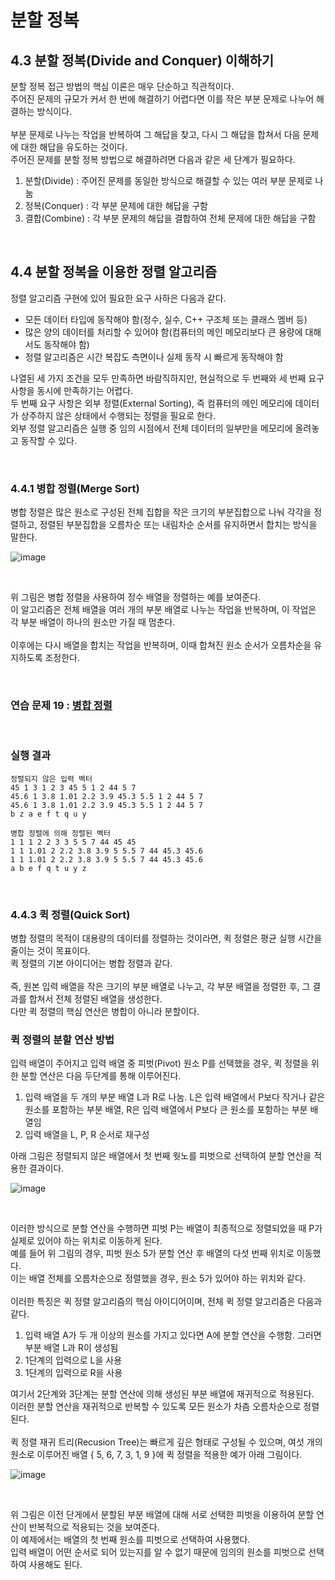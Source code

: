 # 분할 정복


## 4.3 분할 정복(Divide and Conquer) 이해하기
분할 정복 접근 방법의 핵심 이론은 매우 단순하고 직관적이다.
<br>
주어진 문제의 규모가 커서 한 번에 해결하기 어렵다면 이를 작은 부분 문제로 나누어 해결하는 방식이다.
<br>
<br>
부분 문제로 나누는 작업을 반복하여 그 해답을 찾고, 다시 그 해답을 합쳐서 다음 문제에 대한 해답을 유도하는 것이다.
<br>
주어진 문제를 분할 정복 방법으로 해결하려면 다음과 같은 세 단계가 필요하다.
1. 분할(Divide) : 주어진 문제를 동일한 방식으로 해결할 수 있는 여러 부분 문제로 나눔
2. 정복(Conquer) : 각 부분 문제에 대한 해답을 구함
3. 결합(Combine) : 각 부분 문제의 해답을 결합하여 전체 문제에 대한 해답을 구함

<br>

## 4.4 분할 정복을 이용한 정렬 알고리즘

정렬 알고리즘 구현에 있어 필요한 요구 사하은 다음과 같다.
- 모든 데이터 타입에 동작해야 함(정수, 실수, C++ 구조체 또는 클래스 멤버 등)
- 많은 양의 데이터를 처리할 수 있어야 함(컴퓨터의 메인 메모리보다 큰 용량에 대해서도 동작해야 함)
- 정렬 알고리즘은 시간 복잡도 측면이나 실제 동작 시 빠르게 동작해야 함

나열된 세 가지 조건을 모두 만족하면 바람직하지만, 현실적으로 두 번째와 세 번째 요구 사항을 동시에 만족하기는 어렵다.
<br>
두 번째 요구 사항은 외부 정렬(External Sorting), 즉 컴퓨터의 메인 메모리에 데이터가 상주하지 않은 상태에서 수행되는 정렬을 필요로 한다.
<br>
외부 정렬 알고리즘은 실행 중 임의 시점에서 전체 데이터의 일부만을 메모리에 올려놓고 동작할 수 있다.

<br>

### 4.4.1 병합 정렬(Merge Sort)
병합 정렬은 많은 원소로 구성된 전체 집합을 작은 크기의 부분집합으로 나눠 각각을 정렬하고, 정렬된 부분집합을 오름차순 또는 내림차순 순서를 유지하면서 합치는 방식을 말한다.
<br>

![image](https://github.com/JeHeeYu/Book-Reviews/assets/87363461/a2bfe7b4-cac2-44e8-9eba-aadfb6393391)

<br>

위 그림은 병합 정렬을 사용하여 정수 배열을 정렬하는 예를 보여준다.
<br>
이 알고리즘은 전체 배열을 여러 개의 부분 배열로 나누는 작업을 반복하며, 이 작업은 각 부분 배열이 하나의 원소만 가질 때 멈춘다.
<br>
<br>
이후에는 다시 배열을 합치는 작업을 반복하며, 이때 합쳐진 원소 순서가 오름차순을 유지하도록 조정한다.

<br>

### 연습 문제 19 : [병합 정렬](https://github.com/JeHeeYu/Book-Reviews/blob/main/Algorithm/%EC%BD%94%EB%94%A9%20%ED%85%8C%EC%8A%A4%ED%8A%B8%EB%A5%BC%20%EC%9C%84%ED%95%9C%20%EC%9E%90%EB%A3%8C%20%EA%B5%AC%EC%A1%B0%EC%99%80%20%EC%95%8C%EA%B3%A0%EB%A6%AC%EC%A6%98%20with%20C%2B%2B/4%EC%9E%A5%20%EB%B6%84%ED%95%A0%20%EC%A0%95%EB%B3%B5/4.3%20~%204.4%20%EB%B6%84%ED%95%A0%20%EC%A0%95%EB%B3%B5/merge_sort.cpp)

<br>

### 실행 결과

```
정렬되지 않은 입력 벡터
45 1 3 1 2 3 45 5 1 2 44 5 7 
45.6 1 3.8 1.01 2.2 3.9 45.3 5.5 1 2 44 5 7 
45.6 1 3.8 1.01 2.2 3.9 45.3 5.5 1 2 44 5 7 
b z a e f t q u y 

병합 정렬에 의해 정렬된 벡터
1 1 1 2 2 3 3 5 5 7 44 45 45 
1 1 1.01 2 2.2 3.8 3.9 5 5.5 7 44 45.3 45.6 
1 1 1.01 2 2.2 3.8 3.9 5 5.5 7 44 45.3 45.6 
a b e f q t u y z
```

<br>

### 4.4.3 퀵 정렬(Quick Sort)
병합 정렬의 목적이 대용량의 데이터를 정렬하는 것이라면, 퀵 정렬은 평균 실행 시간을 줄이는 것이 목표이다.
<br>
퀵 정렬의 기본 아이디어는 병합 정렬과 같다.
<br>
<br>
즉, 원본 입력 배열을 작은 크기의 부분 배열로 나누고, 각 부분 배열을 정렬한 후, 그 결과를 합쳐서 전체 정렬된 배열을 생성한다.
<br>
다만 퀵 정렬의 핵심 연산은 병합이 아니라 분할이다.
<br>

### 퀵 정렬의 분할 연산 방법
입력 배열이 주어지고 입력 배열 중 피벗(Pivot) 원소 P를 선택했을 경우, 퀵 정렬을 위한 분할 연산은 다음 두단계를 통해 이루어진다.
1. 입력 배열을 두 개의 부분 배열 L과 R로 나눔. L은 입력 배열에서 P보다 작거나 같은 원소를 포함하는 부분 배열, R은 입력 배열에서 P보다 큰 원소를 포함하는 부분 배열임
2. 입력 배열을 L, P, R 순서로 재구성

아래 그림은 정렬되지 않은 배열에서 첫 번째 웟노를 피벗으로 선택하여 분할 연산을 적용한 결과이다.
<br>

![image](https://github.com/JeHeeYu/Book-Reviews/assets/87363461/3eb33804-8557-4210-bb0b-368dde57d52e)

<br>

이러한 방식으로 분할 연산을 수행하면 피벗 P는 배열이 최종적으로 정렬되었을 때 P가 실제로 있어야 하는 위치로 이동하게 된다.
<br>
예를 들어 위 그림의 경우, 피벗 원소 5가 분할 연산 후 배열의 다섯 번째 위치로 이동했다.
<br>
이는 배열 전체를 오름차순으로 정렬했을 경우, 원소 5가 있어야 하는 위치와 같다.
<br>
<br>
이러한 특징은 퀵 정렬 알고리즘의 핵심 아이디어이며, 전체 퀵 정렬 알고리즘은 다음과 같다.
1. 입력 배열 A가 두 개 이상의 원소를 가지고 있다면 A에 분할 연산을 수행함. 그러면 부분 배열 L과 R이 생성됨
2. 1단계의 입력으로 L을 사용
3. 1단계의 입력으로 R을 사용

여기서 2단계와 3단계는 분할 연산에 의해 생성된 부분 배열에 재귀적으로 적용된다.
<br>
이러한 분할 연산을 재귀적으로 반복할 수 있도록 모든 원소가 차츰 오름차순으로 정렬된다.
<br>
<br>
퀵 정렬 재귀 트리(Recusion Tree)는 빠르게 깊은 형태로 구성될 수 있으며, 여섯 개의 원소로 이루어진 배열 { 5, 6, 7, 3, 1, 9 }에 퀵 정렬을 적용한 예가 아래 그림이다.
<br>

![image](https://github.com/JeHeeYu/Book-Reviews/assets/87363461/c6bd04fd-a53e-4460-a9f5-5360d1612967)

<br>

위 그림은 이전 단게에서 분할된 부분 배열에 대해 서로 선택한 피벗을 이용하여 분할 연산이 반복적으로 적용되는 것을 보여준다.
<br>
이 예제에서는 배열의 첫 번째 원소를 피벗으로 선택하여 사용했다.
<br>
입력 배열이 어떤 순서로 되어 있는지를 알 수 없기 때문에 임의의 원소를 피벗으로 선택하여 사용해도 된다.

